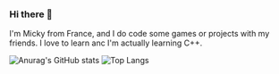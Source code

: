 ### Hi there 👋

I'm Micky from France, and I do code some games or projects with my friends. I love to learn anc I'm actually learning C++.

![Anurag's GitHub stats](https://github-readme-stats.vercel.app/api?username=PGII33&show_icons=true&theme=merko)
![Top Langs](https://github-readme-stats.vercel.app/api/top-langs/?username=PGII33&size_weight=0.5&count_weight=0.5)
